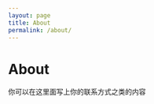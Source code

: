 ```yaml
---
layout: page
title: About
permalink: /about/
---
```

<!-- Copyright (c) 2022, ZiChenStudio Official -->
# About
你可以在这里面写上你的联系方式之类的内容

